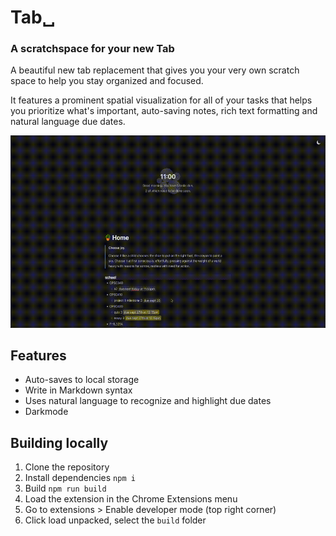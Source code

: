 # Tab␣
### A scratchspace for your new Tab

A beautiful new tab replacement that gives you your very own 
scratch space to help you stay organized and focused.

It features a prominent spatial visualization for all of your 
tasks that helps you prioritize what's important, auto-saving notes, 
rich text formatting and natural language due dates.

![demo](./demo.gif)

## Features
- Auto-saves to local storage
- Write in Markdown syntax
- Uses natural language to recognize and highlight due dates
- Darkmode

## Building locally
1. Clone the repository
2. Install dependencies `npm i`
3. Build `npm run build`
4. Load the extension in the Chrome Extensions menu
  1. Go to extensions > Enable developer mode (top right corner)
  2. Click load unpacked, select the `build` folder
